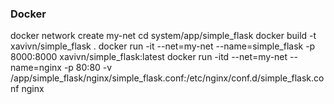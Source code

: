 ### Docker

docker network create my-net
cd system/app/simple_flask
docker build -t xavivn/simple_flask .
docker run -it --net=my-net --name=simple_flask -p 8000:8000 xavivn/simple_flask:latest
docker run -itd --net=my-net --name=nginx -p 80:80 -v /app/simple_flask/nginx/simple_flask.conf:/etc/nginx/conf.d/simple_flask.conf nginx
